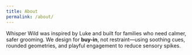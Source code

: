 ```yaml
---
title: About
permalink: /about/
---
```


Whisper Wild was inspired by Luke and built for families who need calmer, safer grooming.
We design for **buy-in**, not restraint—using soothing cues, rounded geometries, and playful engagement to reduce sensory spikes.

